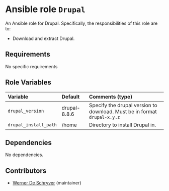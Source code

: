 # Ansible role `Drupal`

An Ansible role for Drupal. Specifically, the responsibilities of this role are to:

- Download and extract Drupal.

## Requirements

No specific requirements

## Role Variables


| Variable   | Default | Comments (type)  |
| :---       | :---    | :---             |
| `drupal_version` | drupal-8.8.6 | Specify the drupal version to download. Must be in format `drupal-x.y.z` |
| `drupal_install_path` | /home  | Directory to install Drupal in. |

## Dependencies

No dependencies.

## Contributors

- [Werner De Schryver](https://github.com/Wernerdeschryver/) (maintainer)

